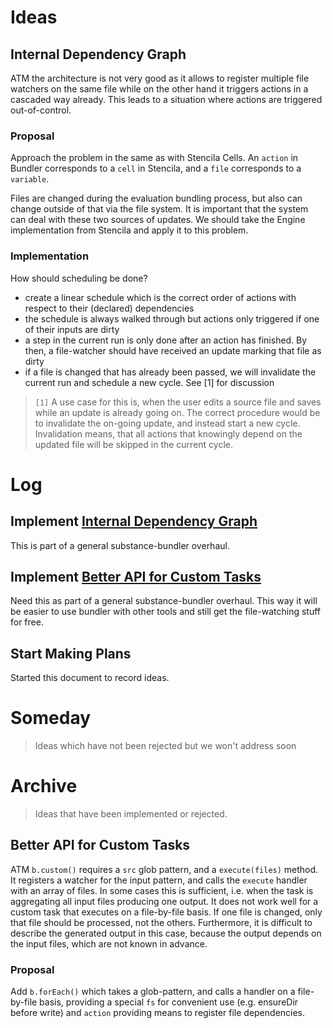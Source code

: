 # Ideas

## Internal Dependency Graph
<a name="internal-dependency-graph"></a>

ATM the architecture is not very good as it allows
to register multiple file watchers on the same file
while on the other hand it triggers actions in a cascaded
way already. This leads to a situation where actions
are triggered out-of-control.

### Proposal

Approach the problem in the same as with Stencila Cells.
An `action` in Bundler corresponds to a `cell` in Stencila,
and a `file` corresponds to a `variable`.

Files are changed during the evaluation bundling
process, but also can change outside of that via the
file system. It is important that the system can deal
with these two sources of updates. We should take
the Engine implementation from Stencila and apply
it to this problem.

### Implementation

How should scheduling be done?

- create a linear schedule
  which is the correct order of actions
  with respect to their (declared) dependencies
- the schedule is always walked through
  but actions only triggered if one of their inputs
  are dirty
- a step in the current run is only done after an action
  has finished. By then, a file-watcher should have
  received an update marking that file as dirty
- if a file is changed that has already been passed,
  we will invalidate the current run and schedule a
  new cycle. See [1] for discussion


> `[1]` A use case for this is, when the user
  edits a source file and saves while an update
  is already going on.
  The correct procedure would be to invalidate
  the on-going update, and instead start a new cycle.
  Invalidation means, that all actions that knowingly
  depend on the updated file will be skipped in the current
  cycle.

# Log

## Implement [Internal Dependency Graph](#internal-dependency-graph)

This is part of a general substance-bundler overhaul.

## Implement [Better API for Custom Tasks](#better-custom-api)

Need this as part of a general substance-bundler overhaul.
This way it will be easier to use bundler with other tools
and still get the file-watching stuff for free.

## Start Making Plans

Started this document to record ideas.

# Someday

> Ideas which have not been rejected
  but we won't address soon

# Archive

> Ideas that have been implemented or rejected.

## Better API for Custom Tasks
<a name="better-custom-tasks"></a>

ATM `b.custom()` requires a `src` glob pattern,
and a `execute(files)` method. It registers a watcher
for the input pattern, and calls the `execute` handler
with an array of files.
In some cases this is sufficient, i.e. when the task
is aggregating all input files producing one output.
It does not work well for a custom task that executes
on a file-by-file basis. If one file is changed, only that
file should be processed, not the others.
Furthermore, it is difficult to describe the
generated output in this case, because the output depends
on the input files, which are not known in advance.

### Proposal

Add `b.forEach()` which takes a glob-pattern, and calls
a handler on a file-by-file basis, providing a special `fs`
for convenient use (e.g. ensureDir before write) and `action`
providing means to register file dependencies.
